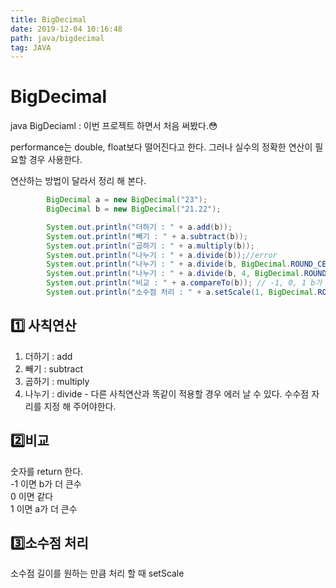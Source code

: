 ```yaml
---
title: BigDecimal
date: 2019-12-04 10:16:48
path: java/bigdecimal
tag: JAVA
---
```


# BigDecimal

java BigDeciaml : 이번 프로젝트 하면서 처음 써봤다.😳<br>

performance는 double, float보다 떨어진다고 한다. 그러나 실수의 정확한 연산이 필요할 경우 사용한다. <br>

연산하는 방법이 달라서 정리 해 본다. <br>

```JAVA
        BigDecimal a = new BigDecimal("23");
        BigDecimal b = new BigDecimal("21.22");

        System.out.println("더하기 : " + a.add(b));
        System.out.println("빼기 : " + a.subtract(b));
        System.out.println("곱하기 : " + a.multiply(b));
        System.out.println("나누기 : " + a.divide(b));//error
        System.out.println("나누기 : " + a.divide(b, BigDecimal.ROUND_CEILING));
        System.out.println("나누기 : " + a.divide(b, 4, BigDecimal.ROUND_DOWN));
        System.out.println("비교 : " + a.compareTo(b)); // -1, 0, 1 b가 크면 -1
        System.out.println("소수점 처리 : " + a.setScale(1, BigDecimal.ROUND_DOWN)); // -1, 0, 1 b가 크면 -1

```

## 1️⃣ 사칙연산

1. 더하기 : add <br>
2. 빼기 : subtract<br>
3. 곱하기 : multiply<br>
4. 나누기 : divide - 다른 사칙연산과 똑같이 적용할 경우 에러 날 수 있다. 수수점 자리를 지정 해 주어야한다.<br>

## 2️⃣비교

숫자를 return 한다.<br>
-1 이면 b가 더 큰수<br>
0 이면 같다<br>
1 이면 a가 더 큰수 <br>

## 3️⃣소수점 처리

소수점 길이를 원하는 만큼 처리 할 때 setScale

